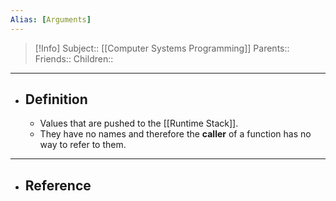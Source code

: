 ```yaml
---
Alias: [Arguments]
---
```

> [!Info]
> Subject:: [[Computer Systems Programming]]
> Parents:: 
> Friends:: 
> Children:: 
---
- ## Definition
	- Values that are pushed to the [[Runtime Stack]].
	- They have no names and therefore the **caller** of a function has no way to refer to them.
---
- ## Reference